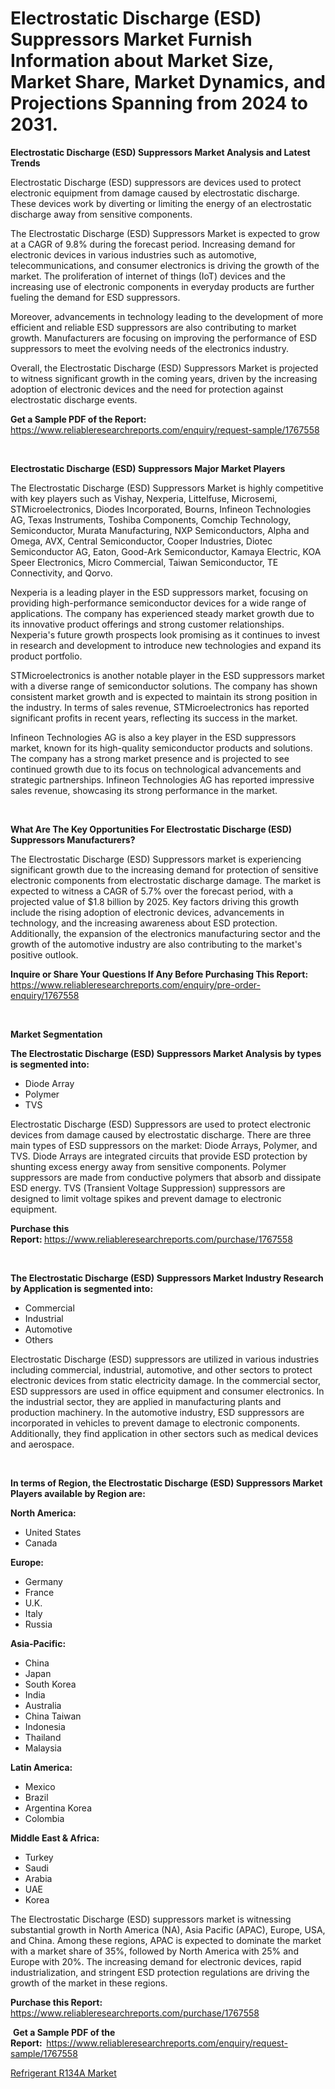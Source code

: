 <p><h1>Electrostatic Discharge (ESD) Suppressors Market Furnish Information about Market Size, Market Share, Market Dynamics, and Projections Spanning from 2024 to 2031.</h1></p><p><strong>Electrostatic Discharge (ESD) Suppressors Market Analysis and Latest Trends</strong></p>
<p><p>Electrostatic Discharge (ESD) suppressors are devices used to protect electronic equipment from damage caused by electrostatic discharge. These devices work by diverting or limiting the energy of an electrostatic discharge away from sensitive components.</p><p>The Electrostatic Discharge (ESD) Suppressors Market is expected to grow at a CAGR of 9.8% during the forecast period. Increasing demand for electronic devices in various industries such as automotive, telecommunications, and consumer electronics is driving the growth of the market. The proliferation of internet of things (IoT) devices and the increasing use of electronic components in everyday products are further fueling the demand for ESD suppressors.</p><p>Moreover, advancements in technology leading to the development of more efficient and reliable ESD suppressors are also contributing to market growth. Manufacturers are focusing on improving the performance of ESD suppressors to meet the evolving needs of the electronics industry.</p><p>Overall, the Electrostatic Discharge (ESD) Suppressors Market is projected to witness significant growth in the coming years, driven by the increasing adoption of electronic devices and the need for protection against electrostatic discharge events.</p></p>
<p><strong>Get a Sample PDF of the Report:&nbsp;</strong> <a href="https://www.reliableresearchreports.com/enquiry/request-sample/1767558">https://www.reliableresearchreports.com/enquiry/request-sample/1767558</a></p>
<p>&nbsp;</p>
<p><strong>Electrostatic Discharge (ESD) Suppressors Major Market Players</strong></p>
<p><p>The Electrostatic Discharge (ESD) Suppressors Market is highly competitive with key players such as Vishay, Nexperia, Littelfuse, Microsemi, STMicroelectronics, Diodes Incorporated, Bourns, Infineon Technologies AG, Texas Instruments, Toshiba Components, Comchip Technology, Semiconductor, Murata Manufacturing, NXP Semiconductors, Alpha and Omega, AVX, Central Semiconductor, Cooper Industries, Diotec Semiconductor AG, Eaton, Good-Ark Semiconductor, Kamaya Electric, KOA Speer Electronics, Micro Commercial, Taiwan Semiconductor, TE Connectivity, and Qorvo.</p><p>Nexperia is a leading player in the ESD suppressors market, focusing on providing high-performance semiconductor devices for a wide range of applications. The company has experienced steady market growth due to its innovative product offerings and strong customer relationships. Nexperia's future growth prospects look promising as it continues to invest in research and development to introduce new technologies and expand its product portfolio.</p><p>STMicroelectronics is another notable player in the ESD suppressors market with a diverse range of semiconductor solutions. The company has shown consistent market growth and is expected to maintain its strong position in the industry. In terms of sales revenue, STMicroelectronics has reported significant profits in recent years, reflecting its success in the market.</p><p>Infineon Technologies AG is also a key player in the ESD suppressors market, known for its high-quality semiconductor products and solutions. The company has a strong market presence and is projected to see continued growth due to its focus on technological advancements and strategic partnerships. Infineon Technologies AG has reported impressive sales revenue, showcasing its strong performance in the market.</p></p>
<p>&nbsp;</p>
<p><strong>What Are The Key Opportunities For Electrostatic Discharge (ESD) Suppressors Manufacturers?</strong></p>
<p><p>The Electrostatic Discharge (ESD) Suppressors market is experiencing significant growth due to the increasing demand for protection of sensitive electronic components from electrostatic discharge damage. The market is expected to witness a CAGR of 5.7% over the forecast period, with a projected value of $1.8 billion by 2025. Key factors driving this growth include the rising adoption of electronic devices, advancements in technology, and the increasing awareness about ESD protection. Additionally, the expansion of the electronics manufacturing sector and the growth of the automotive industry are also contributing to the market's positive outlook.</p></p>
<p><strong>Inquire or Share Your Questions If Any Before Purchasing This Report:</strong> <a href="https://www.reliableresearchreports.com/enquiry/pre-order-enquiry/1767558">https://www.reliableresearchreports.com/enquiry/pre-order-enquiry/1767558</a></p>
<p>&nbsp;</p>
<p><strong>Market Segmentation</strong></p>
<p><strong>The Electrostatic Discharge (ESD) Suppressors Market Analysis by types is segmented into:</strong></p>
<p><ul><li>Diode Array</li><li>Polymer</li><li>TVS</li></ul></p>
<p><p>Electrostatic Discharge (ESD) Suppressors are used to protect electronic devices from damage caused by electrostatic discharge. There are three main types of ESD suppressors on the market: Diode Arrays, Polymer, and TVS. Diode Arrays are integrated circuits that provide ESD protection by shunting excess energy away from sensitive components. Polymer suppressors are made from conductive polymers that absorb and dissipate ESD energy. TVS (Transient Voltage Suppression) suppressors are designed to limit voltage spikes and prevent damage to electronic equipment.</p></p>
<p><strong>Purchase this Report:&nbsp;</strong><a href="https://www.reliableresearchreports.com/purchase/1767558">https://www.reliableresearchreports.com/purchase/1767558</a></p>
<p>&nbsp;</p>
<p><strong>The Electrostatic Discharge (ESD) Suppressors Market Industry Research by Application is segmented into:</strong></p>
<p><ul><li>Commercial</li><li>Industrial</li><li>Automotive</li><li>Others</li></ul></p>
<p><p>Electrostatic Discharge (ESD) suppressors are utilized in various industries including commercial, industrial, automotive, and other sectors to protect electronic devices from static electricity damage. In the commercial sector, ESD suppressors are used in office equipment and consumer electronics. In the industrial sector, they are applied in manufacturing plants and production machinery. In the automotive industry, ESD suppressors are incorporated in vehicles to prevent damage to electronic components. Additionally, they find application in other sectors such as medical devices and aerospace.</p></p>
<p>&nbsp;</p>
<p><strong>In terms of Region, the Electrostatic Discharge (ESD) Suppressors Market Players available by Region are:</strong></p>
<p>
    <p> <strong> North America: </strong>
        <ul>
            <li>United States</li>
            <li>Canada</li>
        </ul>
        </p> 
    <p> <strong> Europe: </strong>
        <ul>
            <li>Germany</li>
            <li>France</li>
            <li>U.K.</li>
            <li>Italy</li>
            <li>Russia</li>
        </ul>
        </p> 
    <p> <strong> Asia-Pacific: </strong>
        <ul>
            <li>China</li>
            <li>Japan</li>
            <li>South Korea</li>
            <li>India</li>
            <li>Australia</li>
            <li>China Taiwan</li>
            <li>Indonesia</li>
            <li>Thailand</li>
            <li>Malaysia</li>
        </ul>
        </p> 
    <p> <strong> Latin America: </strong>
        <ul>
            <li>Mexico</li>
            <li>Brazil</li>
            <li>Argentina Korea</li>
            <li>Colombia</li>
        </ul>
        </p> 
    <p> <strong> Middle East & Africa: </strong>
        <ul>
            <li>Turkey</li>
            <li>Saudi</li>
            <li>Arabia</li>
            <li>UAE</li>
            <li>Korea</li>
        </ul>
    </p>
    </p>
<p><p>The Electrostatic Discharge (ESD) suppressors market is witnessing substantial growth in North America (NA), Asia Pacific (APAC), Europe, USA, and China. Among these regions, APAC is expected to dominate the market with a market share of 35%, followed by North America with 25% and Europe with 20%. The increasing demand for electronic devices, rapid industrialization, and stringent ESD protection regulations are driving the growth of the market in these regions.</p></p>
<p><strong>Purchase this Report: </strong><a href="https://www.reliableresearchreports.com/purchase/1767558">https://www.reliableresearchreports.com/purchase/1767558</a></p>
<p>&nbsp;<strong>Get a Sample PDF of the Report:&nbsp;&nbsp;</strong><a href="https://www.reliableresearchreports.com/enquiry/request-sample/1767558">https://www.reliableresearchreports.com/enquiry/request-sample/1767558</a></p>
<p><strong></strong></p>
<p><p><a href="https://glittery-fuchsia-86a.notion.site/Refrigerant-R134A-Market-Research-Report-Forecasted-for-Period-from-2024-2031-by-Market-Type-Mar-9706bc70c91540ec96fe91dfd3a7c80d">Refrigerant R134A Market</a></p></p>